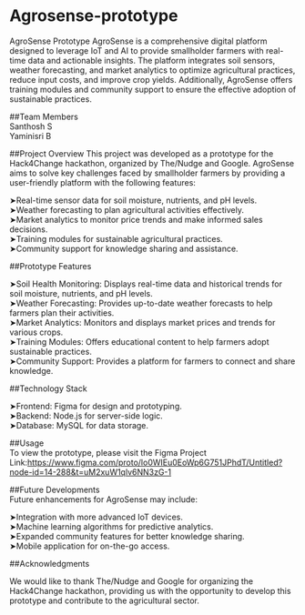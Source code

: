 # Agrosense-prototype
AgroSense Prototype
AgroSense is a comprehensive digital platform designed to leverage IoT and AI to provide smallholder farmers with real-time data and actionable insights. The platform integrates soil sensors, weather forecasting, and market analytics to optimize agricultural practices, reduce input costs, and improve crop yields. Additionally, AgroSense offers training modules and community support to ensure the effective adoption of sustainable practices.

##Team Members                                                                                                                                                                                                   
Santhosh S                                                                                                                                                                                                        
Yaminisri B

##Project Overview
This project was developed as a prototype for the Hack4Change hackathon, organized by The/Nudge and Google. AgroSense aims to solve key challenges faced by smallholder farmers by providing a user-friendly platform with the following features:

➤Real-time sensor data for soil moisture, nutrients, and pH levels.                                                                                       
➤Weather forecasting to plan agricultural activities effectively.                                                   
➤Market analytics to monitor price trends and make informed sales decisions.                
➤Training modules for sustainable agricultural practices.                                            
➤Community support for knowledge sharing and assistance.                                    

##Prototype Features

➤Soil Health Monitoring: Displays real-time data and historical trends for soil moisture, nutrients, and pH levels.                                                            
➤Weather Forecasting: Provides up-to-date weather forecasts to help farmers plan their activities.                                                                        
➤Market Analytics: Monitors and displays market prices and trends for various crops.                                                                             
➤Training Modules: Offers educational content to help farmers adopt sustainable practices.                                                                   
➤Community Support: Provides a platform for farmers to connect and share knowledge.                                                                     

##Technology Stack

➤Frontend: Figma for design and prototyping.                                                                                                                                                   
➤Backend: Node.js for server-side logic.                                                                                                                                                          
➤Database: MySQL for data storage.                                                                                                                                                                                                                

##Usage                                                                                                                                                                                                              
To view the prototype, please visit the Figma Project Link:https://www.figma.com/proto/lo0WIEu0EoWp6G751JPhdT/Untitled?node-id=14-288&t=uM2xuW1qlv6NN3zG-1                                                  

##Future Developments                                                                                                                                                                             
Future enhancements for AgroSense may include:                                                                                                                                            

➤Integration with more advanced IoT devices.                                                                                                                                                         
➤Machine learning algorithms for predictive analytics.                                                                                                                                               
➤Expanded community features for better knowledge sharing.                                                                                                                                              
➤Mobile application for on-the-go access.                                                                                                                                                                                                                                                                                                                                  

##Acknowledgments 

We would like to thank The/Nudge and Google for organizing the Hack4Change hackathon, providing us with the opportunity to develop this prototype and contribute to the agricultural sector.
